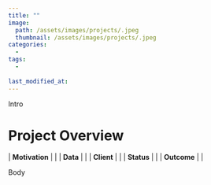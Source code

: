 ```yaml
---
title: ""
image: 
  path: /assets/images/projects/.jpeg
  thumbnail: /assets/images/projects/.jpeg
categories:
  - 
tags:
  - 
  
last_modified_at: 
---
```


Intro

# Project Overview

| **Motivation** |  |
| **Data** |  |
| **Client** |  |
| **Status** |  |
| **Outcome** |  |

Body
